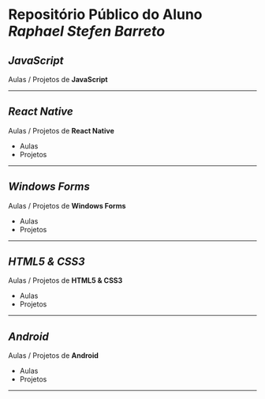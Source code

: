 # Repositório Público do Aluno *Raphael Stefen Barreto*

## *JavaScript*
Aulas / Projetos de **JavaScript**
***

## *React Native*
Aulas / Projetos de **React Native**
- Aulas
- Projetos
***

## *Windows Forms*
Aulas / Projetos de **Windows Forms**
- Aulas
- Projetos
***

## *HTML5 & CSS3*
Aulas / Projetos de **HTML5 & CSS3**
- Aulas
- Projetos
***

## *Android*
Aulas / Projetos de **Android**
- Aulas
- Projetos
***
